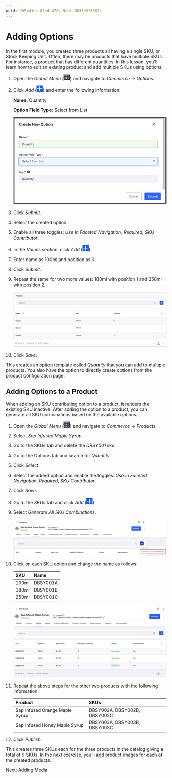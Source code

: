 ```yaml
---
uuid: 905c41de-03ed-478c-9ebf-0837e515681f
---
```

# Adding Options

In the first module, you created three products all having a single SKU, or Stock Keeping Unit. Often, there may be products that have multiple SKUs. For instance, a product that has different quantities. In this lesson, you’ll learn how to edit an existing product and add multiple SKUs using options.

1. Open the *Global Menu* (![Global Menu](../../images/icon-applications-menu.png)) and navigate to *Commerce* &rarr; *Options*.

1. Click *Add* (![Add](../../images/icon-add.png)) and enter the following information:

   **Name:** Quantity

   **Option Field Type:** Select from List

   ![Create a new option for quantity.](./adding-options/images/01.png)

1. Click *Submit*.

1. Select the created option.

1. Enable all three toggles: *Use in Faceted Navigation*, *Required*, *SKU Contributor*.

1. In the *Values* section, click *Add* (![Add](../../images/icon-add.png)).

1. Enter name as 100ml and position as 0.

1. Click *Submit*. 

1. Repeat the same for two more values: 180ml with position 1 and 250ml with position 2. 

   ![Enter selectable values for the option.](./adding-options/images/02.png)

1. Click *Save*.

This creates an option template called *Quantity* that you can add to multiple products. You also have the option to directly create options from the product configuration page. 

## Adding Options to a Product

When adding an SKU contributing option to a product, it renders the existing SKU inactive. After adding the option to a product, you can generate all SKU combinations based on the available options.

1. Open the *Global Menu* (![Global Menu](../../images/icon-applications-menu.png)) and navigate to *Commerce* &rarr; *Products*.

1. Select *Sap Infused Maple Syrup*.

1. Go to the SKUs tab and delete the *DBSY001* sku.

1. Go to the Options tab and search for *Quantity*.

1. Click *Select*.

1. Select the added option and enable the toggles: *Use in Faceted Navigation*, *Required*, *SKU Contributor*.

1. Click *Save*.

1. Go to the *SKUs* tab and click *Add* (![Add](../../images/icon-add.png)). 

1. Select *Generate All SKU Combinations*.

   ![Enter selectable values for the option.](./adding-options/images/03.png)

1. Click on each SKU option and change the name as follows:

   | SKU   | Name     |
   | :---- | :------- |
   | 100ml | DBSY001A |
   | 180ml | DBSY001B |
   | 250ml | DBSY001C |

   ![Enter new names for all the created SKUs.](./adding-options/images/04.png)

1. Repeat the above steps for the other two products with the following information.

   | Product                        | SKUs                         |
   | :----------------------------- | :--------------------------- |
   | Sap Infused Orange Maple Syrup | DBSY002A, DBSY002B, DBSY002C |
   | Sap Infused Honey Maple Syrup  | DBSY003A, DBSY003B, DBSY003C |

1. Click *Publish*. 

This creates three SKUs each for the three products in the catalog giving a total of 9 SKUs. In the next exercise, you’ll add product images for each of the created products.

Next: [Adding Media](./adding-media.md)
